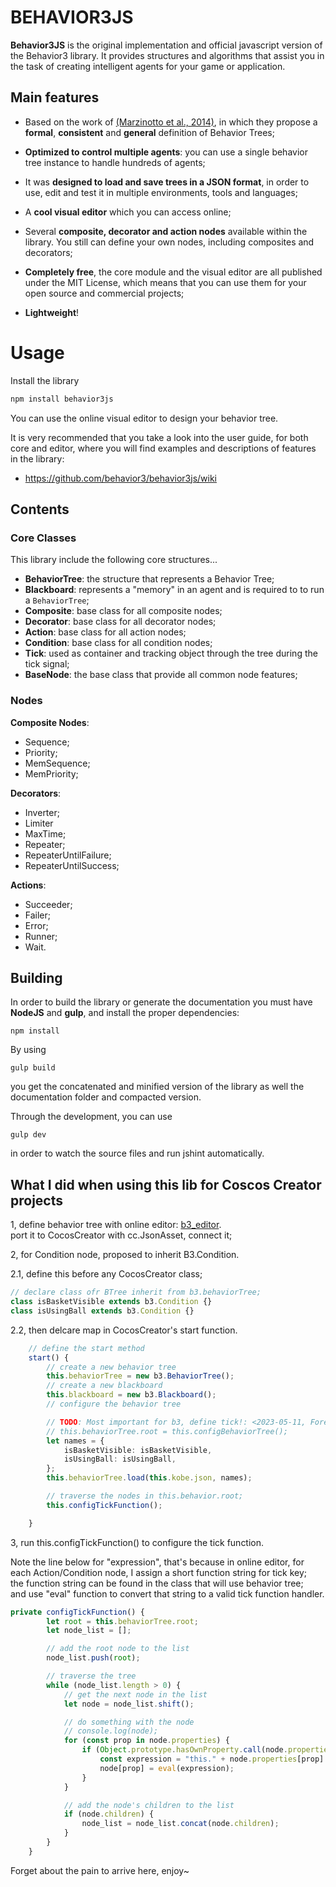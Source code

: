 # BEHAVIOR3JS

**Behavior3JS** is the original implementation and official javascript version of the Behavior3 library. It provides structures and algorithms that assist you in the task of creating intelligent agents for your game or application.

## Main features

-   Based on the work of [(Marzinotto et al., 2014)](http://www.csc.kth.se/~miccol/Michele_Colledanchise/Publications_files/2013_ICRA_mcko.pdf), in which they propose a **formal**, **consistent** and **general** definition of Behavior Trees;

-   **Optimized to control multiple agents**: you can use a single behavior tree instance to handle hundreds of agents;

-   It was **designed to load and save trees in a JSON format**, in order to use, edit and test it in multiple environments, tools and languages;

-   A **cool visual editor** which you can access online;

-   Several **composite, decorator and action nodes** available within the library. You still can define your own nodes, including composites and decorators;

-   **Completely free**, the core module and the visual editor are all published under the MIT License, which means that you can use them for your open source and commercial projects;

-   **Lightweight**!

# Usage

Install the library

```bash
npm install behavior3js
```

You can use the online visual editor to design your behavior tree.

It is very recommended that you take a look into the user guide, for both core
and editor, where you will find examples and descriptions of features in the
library:

-   https://github.com/behavior3/behavior3js/wiki

## Contents

### Core Classes

This library include the following core structures...

-   **BehaviorTree**: the structure that represents a Behavior Tree;
-   **Blackboard**: represents a "memory" in an agent and is required to to run a `BehaviorTree`;
-   **Composite**: base class for all composite nodes;
-   **Decorator**: base class for all decorator nodes;
-   **Action**: base class for all action nodes;
-   **Condition**: base class for all condition nodes;
-   **Tick**: used as container and tracking object through the tree during the tick signal;
-   **BaseNode**: the base class that provide all common node features;

### Nodes

**Composite Nodes**:

-   Sequence;
-   Priority;
-   MemSequence;
-   MemPriority;

**Decorators**:

-   Inverter;
-   Limiter
-   MaxTime;
-   Repeater;
-   RepeaterUntilFailure;
-   RepeaterUntilSuccess;

**Actions**:

-   Succeeder;
-   Failer;
-   Error;
-   Runner;
-   Wait.

## Building

In order to build the library or generate the documentation you must have **NodeJS** and **gulp**, and install the proper dependencies:

    npm install

By using

    gulp build

you get the concatenated and minified version of the library as well the documentation folder and compacted version.

Through the development, you can use

    gulp dev

in order to watch the source files and run jshint automatically.

## What I did when using this lib for Coscos Creator projects

1, define behavior tree with online editor: [b3_editor](https://www.behaviortrees.com/#/dash/home).  
port it to CocosCreator with cc.JsonAsset, connect it;

2, for Condition node, proposed to inherit B3.Condition.

2.1, define this before any CocosCreator class;

```typescript
// declare class ofr BTree inherit from b3.behaviorTree;
class isBasketVisible extends b3.Condition {}
class isUsingBall extends b3.Condition {}
```

2.2, then delcare map in CocosCreator's start function.

```typescript
    // define the start method
    start() {
        // create a new behavior tree
        this.behaviorTree = new b3.BehaviorTree();
        // create a new blackboard
        this.blackboard = new b3.Blackboard();
        // configure the behavior tree

        // TODO: Most important for b3, define tick!: <2023-05-11, Forest> //
        // this.behaviorTree.root = this.configBehaviorTree();
        let names = {
            isBasketVisible: isBasketVisible,
            isUsingBall: isUsingBall,
        };
        this.behaviorTree.load(this.kobe.json, names);

        // traverse the nodes in this.behavior.root;
        this.configTickFunction();

    }
```

3, run this.configTickFunction() to configure the tick function.

Note the line below for "expression", that's because in online editor, for each Action/Condition node, I assign a short function string for tick key;  
the function string can be found in the class that will use behavior tree;  
and use "eval" function to convert that string to a valid tick function handler.

```typescript
private configTickFunction() {
		let root = this.behaviorTree.root;
		let node_list = [];

		// add the root node to the list
		node_list.push(root);

		// traverse the tree
		while (node_list.length > 0) {
			// get the next node in the list
			let node = node_list.shift();

			// do something with the node
			// console.log(node);
			for (const prop in node.properties) {
				if (Object.prototype.hasOwnProperty.call(node.properties, prop)) {
					const expression = "this." + node.properties[prop] + ".bind(this)";
					node[prop] = eval(expression);
				}
			}

			// add the node's children to the list
			if (node.children) {
				node_list = node_list.concat(node.children);
			}
		}
	}
```

Forget about the pain to arrive here, enjoy~
